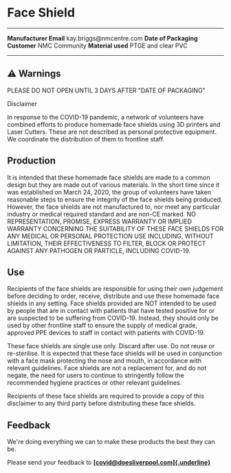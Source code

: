 Face Shield
===========

  ------------------------ --------------------------
  **Manufacturer Email**   kay.briggs\@nmcentre.com
  **Date of Packaging**    
  **Customer**             NMC Community
  **Material used**        PTGE and clear PVC
  ------------------------ --------------------------

⚠️ Warnings 
-----------

PLEASE DO NOT OPEN UNTIL 3 DAYS AFTER "DATE OF PACKAGING"

Disclaimer

In response to the COVID-19 pandemic, a network of volunteers have
combined efforts to produce homemade face shields using 3D printers and
Laser Cutters. These are not described as personal protective equipment.
We coordinate the distribution of them to frontline staff.

Production
----------

It is intended that these homemade face shields are made to a common
design but they are made out of various materials. In the short time
since it was established on March 24, 2020, the group of volunteers have
taken reasonable steps to ensure the integrity of the face shields being
produced. However, the face shields are not manufactured to, nor meet
any particular industry or medical required standard and are non-CE
marked. NO REPRESENTATION, PROMISE, EXPRESS WARRANTY OR IMPLIED WARRANTY
CONCERNING THE SUITABILITY OF THESE FACE SHIELDS FOR ANY MEDICAL OR
PERSONAL PROTECTION USE INCLUDING, WITHOUT LIMITATION, THEIR
EFFECTIVENESS TO FILTER, BLOCK OR PROTECT AGAINST ANY PATHOGEN OR
PARTICLE, INCLUDING COVID-19.

Use 
---

Recipients of the face shields are responsible for using their own
judgement before deciding to order, receive, distribute and use these
homemade face shields in any setting. Face shields provided are NOT
intended to be used by people that are in contact with patients that
have tested positive for or are suspected to be suffering from COVID-19.
Instead, they should only be used by other frontline staff to ensure the
supply of medical grade, approved PPE devices to staff in contact with
patients with COVID-19.

These face shields are single use only. Discard after use. Do not reuse
or re-sterilise. It is expected that these face shields will be used in
conjunction with a face mask protecting the nose and mouth, in
accordance with relevant guidelines. Face shields are not a replacement
for, and do not negate, the need for users to continue to stringently
follow the recommended hygiene practices or other relevant guidelines.

Recipients of these face shields are required to provide a copy of this
disclaimer to any third party before distributing these face shields.

Feedback
--------

We're doing everything we can to make these products the best they can
be.

Please send your feedback to
**[[covid\@doesliverpool.com]{.underline}](mailto:covid@doesliverpool.com)**
